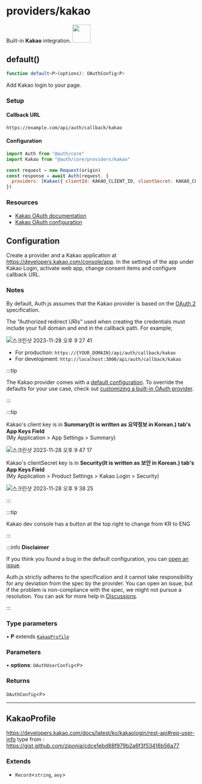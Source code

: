 # providers/kakao

<div style={{backgroundColor: "#000", display: "flex", justifyContent: "space-between", color: "#fff", padding: 16}}>
<span>Built-in <b>Kakao</b> integration.</span>
<a href="https://www.kakaocorp.com/page/">
  <img style={{display: "block"}} src="https://authjs.dev/img/providers/kakao.svg" height="48" width="48"/>
</a>
</div>

## default()

```ts
function default<P>(options): OAuthConfig<P>
```

Add Kakao login to your page.

### Setup

#### Callback URL
```
https://example.com/api/auth/callback/kakao
```

#### Configuration
```js
import Auth from "@auth/core"
import Kakao from "@auth/core/providers/kakao"

const request = new Request(origin)
const response = await Auth(request, {
  providers: [Kakao({ clientId: KAKAO_CLIENT_ID, clientSecret: KAKAO_CLIENT_SECRET })],
})
```

### Resources

 - [Kakao OAuth documentation](https://developers.kakao.com/product/kakaoLogin)
 - [Kakao OAuth configuration](https://developers.kakao.com/docs/latest/en/kakaologin/common)

## Configuration
Create a provider and a Kakao application at https://developers.kakao.com/console/app. In the settings of the app under Kakao Login, activate web app, change consent items and configure callback URL.

### Notes

By default, Auth.js assumes that the Kakao provider is
based on the [OAuth 2](https://www.rfc-editor.org/rfc/rfc6749.html) specification.

The "Authorized redirect URIs" used when creating the credentials must include your full domain and end in the callback path. For example;

![스크린샷 2023-11-28 오후 9 27 41](https://github.com/nextauthjs/next-auth/assets/66895208/7d4c2df6-45a6-4937-bb10-4b47c987bff4)

- For production: `https://{YOUR_DOMAIN}/api/auth/callback/kakao`
- For development: `http://localhost:3000/api/auth/callback/kakao`

:::tip

The Kakao provider comes with a [default configuration](https://github.com/nextauthjs/next-auth/blob/main/packages/core/src/providers/kakao.ts).
To override the defaults for your use case, check out [customizing a built-in OAuth provider](https://authjs.dev/guides/providers/custom-provider#override-default-options).

:::

:::tip

Kakao's client key is in **Summary(It is written as 요약정보 in Korean.) tab's App Keys Field**  
(My Application > App Settings > Summary)  

![스크린샷 2023-11-28 오후 9 47 17](https://github.com/nextauthjs/next-auth/assets/66895208/a87e5705-26b9-4f83-99d7-6df097a3632c)

Kakao's clientSecret key is in **Security(It is written as 보안 in Korean.) tab's App Keys Field**  
(My Application > Product Settings > Kakao Login > Security)  

![스크린샷 2023-11-28 오후 9 38 25](https://github.com/nextauthjs/next-auth/assets/66895208/6a763921-4f70-40f4-a3e1-9abc78276d45)

:::

:::tip

Kakao dev console has a button at the top right to change from KR to ENG

:::

:::info **Disclaimer**

If you think you found a bug in the default configuration, you can [open an issue](https://authjs.dev/new/provider-issue).

Auth.js strictly adheres to the specification and it cannot take responsibility for any deviation from
the spec by the provider. You can open an issue, but if the problem is non-compliance with the spec,
we might not pursue a resolution. You can ask for more help in [Discussions](https://authjs.dev/new/github-discussions).

:::

### Type parameters

• **P** extends [`KakaoProfile`](kakao.md#kakaoprofile)

### Parameters

• **options**: `OAuthUserConfig`\<`P`\>

### Returns

`OAuthConfig`\<`P`\>

***

## KakaoProfile

https://developers.kakao.com/docs/latest/ko/kakaologin/rest-api#req-user-info
type from : https://gist.github.com/ziponia/cdce1ebd88f979b2a6f3f53416b56a77

### Extends

- `Record`\<`string`, `any`\>
